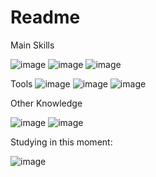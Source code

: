 # Readme

Main Skills

![image](https://github.com/Lccatfc/Readme/assets/90014119/acb23f89-8cbc-4838-bde5-69230f9556da)
![image](https://github.com/Lccatfc/Readme/assets/90014119/28ad8ae6-0987-434b-8a9e-ebaa27b55860)
![image](https://github.com/Lccatfc/Readme/assets/90014119/814fb6ed-12d1-43c2-acc9-783e540d3120)


Tools
![image](https://github.com/Lccatfc/Readme/assets/90014119/9b075a5a-e7f4-4296-939f-c7e76e859edb)
![image](https://github.com/Lccatfc/Readme/assets/90014119/ed27e53f-0816-4ade-a4b2-684e186ef9e1)
![image](https://github.com/Lccatfc/Readme/assets/90014119/25fbabd4-6a29-477b-b90a-dfd8fc64bbcc)

Other Knowledge

![image](https://github.com/Lccatfc/Readme/assets/90014119/fb7e5749-ac43-443b-b9d3-3d091a8f26c8)
![image](https://github.com/Lccatfc/Readme/assets/90014119/8a1a3c5f-5720-491c-9572-3f17c77b533d)

Studying in this moment:

![image](https://github.com/Lccatfc/Readme/assets/90014119/170c1804-10c1-4cc2-bcc0-ec2deafd2ecd)
